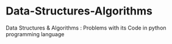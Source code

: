 # Data-Structures-Algorithms
Data Structures &amp; Algorithms : Problems with its Code in python programming language
